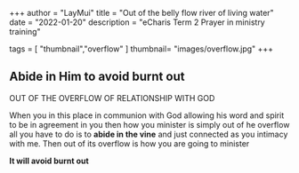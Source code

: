 +++
author = "LayMui"
title = "Out of the belly flow river of living water"
date = "2022-01-20"
description = "eCharis Term 2 Prayer in ministry training"

tags = [
    "thumbnail","overflow"
]
thumbnail= "images/overflow.jpg"
+++

## Abide in Him to avoid burnt out

OUT OF THE OVERFLOW OF RELATIONSHIP WITH GOD

When you in this place in communion with God 
allowing his word and spirit to be in agreement in you
then how you minister is simply out of he overflow
all you have to do is to **abide in the vine**
and just connected as you intimacy with me. 
Then out of its overflow is how you are going to minister

**It will avoid burnt out**
